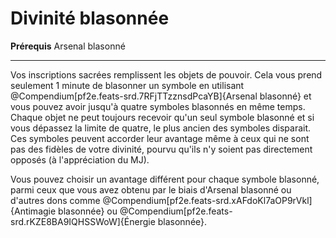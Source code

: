 # Divinité blasonnée

<p><strong>Prérequis</strong> Arsenal blasonné</p>
<hr>
<p>Vos inscriptions sacrées remplissent les objets de pouvoir. Cela vous prend seulement 1 minute de blasonner un symbole en utilisant @Compendium[pf2e.feats-srd.7RFjTTzznsdPcaYB]{Arsenal blasonné} et vous pouvez avoir jusqu'à quatre symboles blasonnés en même temps. Chaque objet ne peut toujours recevoir qu'un seul symbole blasonné et si vous dépassez la limite de quatre, le plus ancien des symboles disparait. Ces symboles peuvent accorder leur avantage même à ceux qui ne sont pas des fidèles de votre divinité, pourvu qu'ils n'y soient pas directement opposés (à l'appréciation du MJ).</p>
<p>Vous pouvez choisir un avantage différent pour chaque symbole blasonné, parmi ceux que vous avez obtenu par le biais d'Arsenal blasonné ou d'autres dons comme @Compendium[pf2e.feats-srd.xAFdoKl7aOP9rVkl]{Antimagie blasonnée} ou @Compendium[pf2e.feats-srd.rKZE8BA9IQHSSWoW]{Énergie blasonnée}.</p>